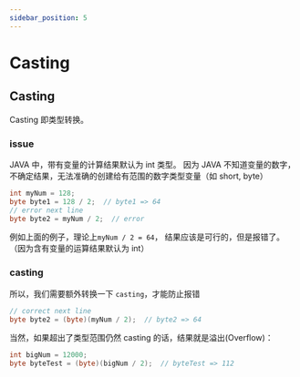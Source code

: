 ```yaml
---
sidebar_position: 5
---
```


# Casting

## Casting

Casting 即类型转换。

### issue

JAVA 中，带有变量的计算结果默认为 int 类型。
因为 JAVA 不知道变量的数字，不确定结果，无法准确的创建给有范围的数字类型变量（如 short, byte）

```java title="Issue"
int myNum = 128;
byte byte1 = 128 / 2;  // byte1 => 64
// error next line
byte byte2 = myNum / 2;  // error
```

例如上面的例子，理论上`myNum / 2 = 64`， 结果应该是可行的，但是报错了。
（因为含有变量的运算结果默认为 int）

### casting

所以，我们需要额外转换一下 `casting`，才能防止报错

```java title="Casting"
// correct next line
byte byte2 = (byte)(myNum / 2);  // byte2 => 64
```

当然，如果超出了类型范围仍然 casting 的话，结果就是溢出(Overflow)：

```java title="Overflow"
int bigNum = 12000;
byte byteTest = (byte)(bigNum / 2);  // byteTest => 112
```
